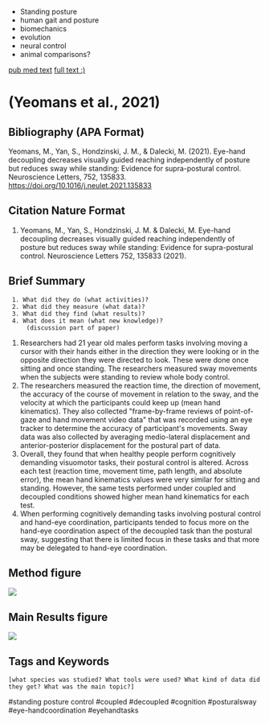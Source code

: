 
* Standing posture
* human gait and posture
* biomechanics
* evolution
* neural control
* animal comparisons?

[pub med text](https://pubmed.ncbi.nlm.nih.gov/33746007/)
[ full text :) ](https://sci-hub.se/10.1016/j.neulet.2021.135833)

# (Yeomans et al., 2021)


## Bibliography (APA Format)

Yeomans, M., Yan, S., Hondzinski, J. M., & Dalecki, M. (2021). Eye-hand decoupling decreases visually guided reaching independently of posture but reduces sway while standing: Evidence for supra-postural control. Neuroscience Letters, 752, 135833. https://doi.org/10.1016/j.neulet.2021.135833


## Citation Nature Format

1. Yeomans, M., Yan, S., Hondzinski, J. M. & Dalecki, M. Eye-hand decoupling decreases visually guided reaching independently of posture but reduces sway while standing: Evidence for supra-postural control. Neuroscience Letters 752, 135833 (2021).



## Brief Summary
```
 1. What did they do (what activities)? 
 2. What did they measure (what data)?
 3. What did they find (what results)?
 4. What does it mean (what new knowledge)?
     (discussion part of paper)
```


 1. Researchers had 21 year old males perform tasks involving moving a cursor with their hands either in the direction they were looking or in the opposite direction they were directed to look. These were done once sitting and once standing. The researchers measured sway movements when the subjects were standing to review whole body control. 
 2. The researchers measured the reaction time, the direction of movement, the accuracy of the course of movement in relation to the sway, and the velocity at which the participants could keep up (mean hand kinematics). They also collected "frame-by-frame reviews of point-of-gaze and hand movement video data" that was recorded using an eye tracker to determine the accuracy of participant's movements. Sway data was also collected by averaging medio-lateral displacement and anterior-posterior displacement for the postural part of data.
 3. Overall, they found that when healthy people perform cognitively demanding visuomotor tasks, their postural control is altered. Across each test (reaction time, movement time, path length, and absolute error), the mean hand kinematics values were very similar for sitting and standing. However, the same tests performed under coupled and decoupled conditions showed higher mean hand kinematics for each test. 
 4. When performing cognitively demanding tasks involving  postural control and hand-eye coordination, participants tended to focus more on the hand-eye coordination aspect of the decoupled task than the postural sway, suggesting that there is limited focus in these tasks and that more may be delegated to hand-eye coordination.






## Method figure
![](https://i.imgur.com/yBdhKhY.png)



## Main Results figure
![](https://i.imgur.com/XPvJ3dz.jpg)



## Tags and Keywords 
```
[what species was studied? What tools were used? What kind of data did they get? What was the main topic?]
```
#standing posture control
#coupled
#decoupled
#cognition
#posturalsway
#eye-handcoordination
#eyehandtasks

#
